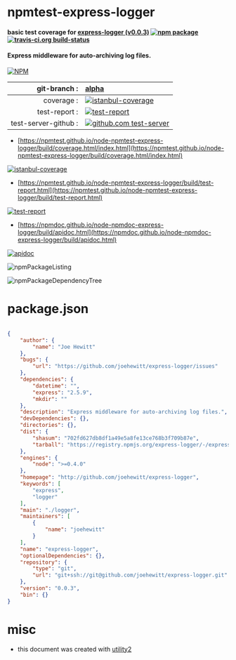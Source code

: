 # npmtest-express-logger

#### basic test coverage for  [express-logger (v0.0.3)](http://github.com/joehewitt/express-logger)  [![npm package](https://img.shields.io/npm/v/npmtest-express-logger.svg?style=flat-square)](https://www.npmjs.org/package/npmtest-express-logger) [![travis-ci.org build-status](https://api.travis-ci.org/npmtest/node-npmtest-express-logger.svg)](https://travis-ci.org/npmtest/node-npmtest-express-logger)

#### Express middleware for auto-archiving log files.

[![NPM](https://nodei.co/npm/express-logger.png?downloads=true&downloadRank=true&stars=true)](https://www.npmjs.com/package/express-logger)

| git-branch : | [alpha](https://github.com/npmtest/node-npmtest-express-logger/tree/alpha)|
|--:|:--|
| coverage : | [![istanbul-coverage](https://npmtest.github.io/node-npmtest-express-logger/build/coverage.badge.svg)](https://npmtest.github.io/node-npmtest-express-logger/build/coverage.html/index.html)|
| test-report : | [![test-report](https://npmtest.github.io/node-npmtest-express-logger/build/test-report.badge.svg)](https://npmtest.github.io/node-npmtest-express-logger/build/test-report.html)|
| test-server-github : | [![github.com test-server](https://npmtest.github.io/node-npmtest-express-logger/GitHub-Mark-32px.png)](https://npmtest.github.io/node-npmtest-express-logger/build/app/index.html) | | build-artifacts : | [![build-artifacts](https://npmtest.github.io/node-npmtest-express-logger/glyphicons_144_folder_open.png)](https://github.com/npmtest/node-npmtest-express-logger/tree/gh-pages/build)|

- [https://npmtest.github.io/node-npmtest-express-logger/build/coverage.html/index.html](https://npmtest.github.io/node-npmtest-express-logger/build/coverage.html/index.html)

[![istanbul-coverage](https://npmtest.github.io/node-npmtest-express-logger/build/screenCapture.buildCi.browser.%252Ftmp%252Fbuild%252Fcoverage.lib.html.png)](https://npmtest.github.io/node-npmtest-express-logger/build/coverage.html/index.html)

- [https://npmtest.github.io/node-npmtest-express-logger/build/test-report.html](https://npmtest.github.io/node-npmtest-express-logger/build/test-report.html)

[![test-report](https://npmtest.github.io/node-npmtest-express-logger/build/screenCapture.buildCi.browser.%252Ftmp%252Fbuild%252Ftest-report.html.png)](https://npmtest.github.io/node-npmtest-express-logger/build/test-report.html)

- [https://npmdoc.github.io/node-npmdoc-express-logger/build/apidoc.html](https://npmdoc.github.io/node-npmdoc-express-logger/build/apidoc.html)

[![apidoc](https://npmdoc.github.io/node-npmdoc-express-logger/build/screenCapture.buildCi.browser.%252Ftmp%252Fbuild%252Fapidoc.html.png)](https://npmdoc.github.io/node-npmdoc-express-logger/build/apidoc.html)

![npmPackageListing](https://npmtest.github.io/node-npmtest-express-logger/build/screenCapture.npmPackageListing.svg)

![npmPackageDependencyTree](https://npmtest.github.io/node-npmtest-express-logger/build/screenCapture.npmPackageDependencyTree.svg)



# package.json

```json

{
    "author": {
        "name": "Joe Hewitt"
    },
    "bugs": {
        "url": "https://github.com/joehewitt/express-logger/issues"
    },
    "dependencies": {
        "datetime": "",
        "express": "2.5.9",
        "mkdir": ""
    },
    "description": "Express middleware for auto-archiving log files.",
    "devDependencies": {},
    "directories": {},
    "dist": {
        "shasum": "702fd627db8df1a49e5a8fe13ce768b3f709b87e",
        "tarball": "https://registry.npmjs.org/express-logger/-/express-logger-0.0.3.tgz"
    },
    "engines": {
        "node": ">=0.4.0"
    },
    "homepage": "http://github.com/joehewitt/express-logger",
    "keywords": [
        "express",
        "logger"
    ],
    "main": "./logger",
    "maintainers": [
        {
            "name": "joehewitt"
        }
    ],
    "name": "express-logger",
    "optionalDependencies": {},
    "repository": {
        "type": "git",
        "url": "git+ssh://git@github.com/joehewitt/express-logger.git"
    },
    "version": "0.0.3",
    "bin": {}
}
```



# misc
- this document was created with [utility2](https://github.com/kaizhu256/node-utility2)
